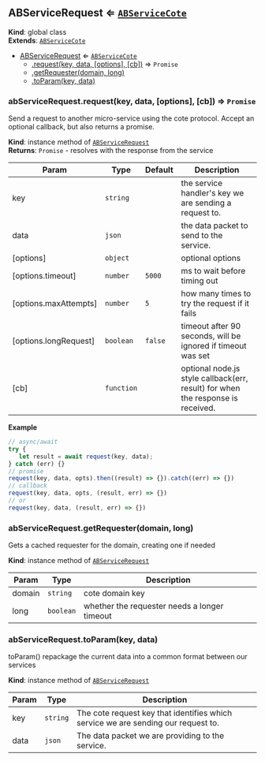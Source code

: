 <a name="ABServiceRequest"></a>

## ABServiceRequest ⇐ [<code>ABServiceCote</code>](./ABServiceCote.md#ABServiceCote)
**Kind**: global class  
**Extends**: [<code>ABServiceCote</code>](./ABServiceCote.md#ABServiceCote)  

* [ABServiceRequest](#ABServiceRequest) ⇐ [<code>ABServiceCote</code>](./ABServiceCote.md#ABServiceCote)
    * [.request(key, data, [options], [cb])](#ABServiceRequest+request) ⇒ <code>Promise</code>
    * [.getRequester(domain, long)](#ABServiceRequest+getRequester)
    * [.toParam(key, data)](./ABServiceCote.md#ABServiceCote+toParam)

<a name="ABServiceRequest+request"></a>

### abServiceRequest.request(key, data, [options], [cb]) ⇒ <code>Promise</code>
Send a request to another micro-service using the cote protocol. Accept an
optional callback, but also returns a promise.

**Kind**: instance method of [<code>ABServiceRequest</code>](#ABServiceRequest)  
**Returns**: <code>Promise</code> - resolves with the response from the service  

| Param | Type | Default | Description |
| --- | --- | --- | --- |
| key | <code>string</code> |  | the service handler's key we are sending a request to. |
| data | <code>json</code> |  | the data packet to send to the service. |
| [options] | <code>object</code> |  | optional options |
| [options.timeout] | <code>number</code> | <code>5000</code> | ms to wait before timing out |
| [options.maxAttempts] | <code>number</code> | <code>5</code> | how many times to try the request if  it fails |
| [options.longRequest] | <code>boolean</code> | <code>false</code> | timeout after 90 seconds, will be ignored if timeout was set |
| [cb] | <code>function</code> |  | optional node.js style callback(err, result) for when the response is received. |

**Example**  
```js
// async/await
try {
   let result = await request(key, data);
} catch (err) {}
// promise
request(key, data, opts).then((result) => {}).catch((err) => {})
// callback
request(key, data, opts, (result, err) => {})
// or
request(key, data, (result, err) => {})
```
<a name="ABServiceRequest+getRequester"></a>

### abServiceRequest.getRequester(domain, long)
Gets a cached requester for the domain, creating one if needed

**Kind**: instance method of [<code>ABServiceRequest</code>](#ABServiceRequest)  

| Param | Type | Description |
| --- | --- | --- |
| domain | <code>string</code> | cote domain key |
| long | <code>boolean</code> | whether the requester needs a longer timeout |

<a name="ABServiceCote+toParam"></a>

### abServiceRequest.toParam(key, data)
toParam()
repackage the current data into a common format between our services

**Kind**: instance method of [<code>ABServiceRequest</code>](#ABServiceRequest)  

| Param | Type | Description |
| --- | --- | --- |
| key | <code>string</code> | The cote request key that identifies which service we are sending 			our request to. |
| data | <code>json</code> | The data packet we are providing to the service. |

